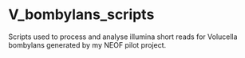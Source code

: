 # V_bombylans_scripts
Scripts used to process and analyse illumina short reads for Volucella bombylans generated by my NEOF pilot project.

